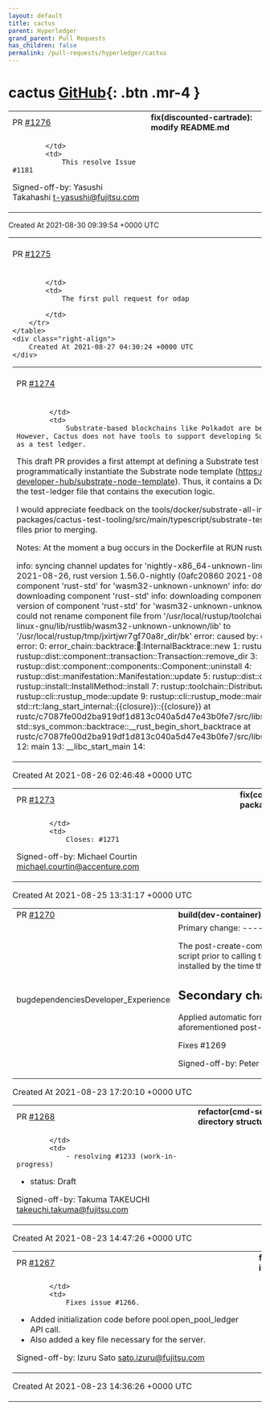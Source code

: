 ```yaml
---
layout: default
title: cactus
parent: Hyperledger
grand_parent: Pull Requests
has_children: false
permalink: /pull-requests/hyperledger/cactus
---
```


# cactus <span class="fs-3 right-align">[GitHub](https://github.com/hyperledger/cactus){: .btn .mr-4 }</span>


<div>
    <table>
        <tr>
            <td>
                PR <a href="https://github.com/hyperledger/cactus/pull/1276" class=".btn">#1276</a>
            </td>
            <td>
                <b>
                    fix(discounted-cartrade): modify README.md
                </b>
            </td>
        </tr>
        <tr>
            <td>
                
            </td>
            <td>
                This resolve Issue #1181

Signed-off-by: Yasushi Takahashi <t-yasushi@fujitsu.com>
            </td>
        </tr>
    </table>
    <div class="right-align">
        Created At 2021-08-30 09:39:54 +0000 UTC
    </div>
</div>

<div>
    <table>
        <tr>
            <td>
                PR <a href="https://github.com/hyperledger/cactus/pull/1275" class=".btn">#1275</a>
            </td>
            <td>
                <b>
                    feat(odap): odap first pr
                </b>
            </td>
        </tr>
        <tr>
            <td>
                
            </td>
            <td>
                The first pull request for odap

            </td>
        </tr>
    </table>
    <div class="right-align">
        Created At 2021-08-27 04:30:24 +0000 UTC
    </div>
</div>

<div>
    <table>
        <tr>
            <td>
                PR <a href="https://github.com/hyperledger/cactus/pull/1274" class=".btn">#1274</a>
            </td>
            <td>
                <b>
                    feat(tools): substrate test ledger
                </b>
            </td>
        </tr>
        <tr>
            <td>
                
            </td>
            <td>
                Substrate-based blockchains like Polkadot are becoming increasingly relevant. However, Cactus does not have tools to support developing Substrate-based connectors, such as a test ledger.


This draft PR provides a first attempt at defining a Substrate test ledger, that allows to programmatically instantiate the Substrate node template (https://github.com/substrate-developer-hub/substrate-node-template).
Thus, it contains a Dockerfile with the test ledger and the test-ledger file that contains the execution logic.

I would appreciate feedback on the tools/docker/substrate-all-in-one/Dockerfile and packages/cactus-test-tooling/src/main/typescript/substrate-test-ledger/substrate-test-ledger.ts files prior to merging.


Notes:
At the moment a bug occurs in the Dockerfile at RUN   rustup update nightly


info: syncing channel updates for 'nightly-x86_64-unknown-linux-gnu'
info: latest update on 2021-08-26, rust version 1.56.0-nightly (0afc20860 2021-08-25)
info: downloading component 'rust-std' for 'wasm32-unknown-unknown'
info: downloading component 'cargo'
info: downloading component 'rust-std'
info: downloading component 'rustc'
info: removing previous version of component 'rust-std' for 'wasm32-unknown-unknown'
info: rolling back changes
error: could not rename component file from '/usr/local/rustup/toolchains/nightly-x86_64-unknown-linux-gnu/lib/rustlib/wasm32-unknown-unknown/lib' to '/usr/local/rustup/tmp/jxirtjwr7gf70a8r_dir/bk'
error: caused by: other os error
error: backtrace:
error:    0: error_chain::backtrace::imp::InternalBacktrace::new
   1: rustup::utils::utils::rename
   2: rustup::dist::component::transaction::Transaction::remove_dir
   3: rustup::dist::component::components::Component::uninstall
   4: rustup::dist::manifestation::Manifestation::update
   5: rustup::dist::dist::update_from_dist_
   6: rustup::install::InstallMethod::install
   7: rustup::toolchain::DistributableToolchain::install_from_dist
   8: rustup::cli::rustup_mode::update
   9: rustup::cli::rustup_mode::main
  10: rustup_init::main
  11: std::rt::lang_start_internal::{{closure}}::{{closure}}
             at rustc/c7087fe00d2ba919df1d813c040a5d47e43b0fe7/src/libstd/rt.rs:52
      std::sys_common::backtrace::__rust_begin_short_backtrace
             at rustc/c7087fe00d2ba919df1d813c040a5d47e43b0fe7/src/libstd/sys_common/backtrace.rs:130
  12: main
  13: __libc_start_main
  14: <unknown>
            </td>
        </tr>
    </table>
    <div class="right-align">
        Created At 2021-08-26 02:46:48 +0000 UTC
    </div>
</div>

<div>
    <table>
        <tr>
            <td>
                PR <a href="https://github.com/hyperledger/cactus/pull/1273" class=".btn">#1273</a>
            </td>
            <td>
                <b>
                    fix(config): remove no longer working scripts from package.json
                </b>
            </td>
        </tr>
        <tr>
            <td>
                
            </td>
            <td>
                Closes: #1271
Signed-off-by: Michael Courtin <michael.courtin@accenture.com>
            </td>
        </tr>
    </table>
    <div class="right-align">
        Created At 2021-08-25 13:31:17 +0000 UTC
    </div>
</div>

<div>
    <table>
        <tr>
            <td>
                PR <a href="https://github.com/hyperledger/cactus/pull/1270" class=".btn">#1270</a>
            </td>
            <td>
                <b>
                    build(dev-container): fix yarn not found error #1269
                </b>
            </td>
        </tr>
        <tr>
            <td>
                <span class="chip">bug</span><span class="chip">dependencies</span><span class="chip">Developer_Experience</span>
            </td>
            <td>
                Primary change:
------------------

The post-create-command.sh script will now run the
install-yarn script prior to calling the configure script.
This wil lensure that yarn is installed by the time the
configure script is invoked.

Secondary change(s):
------------------------

Applied automatic formatting to the Dockerfile and the
aforementioned post-create-commands script as well.

Fixes #1269

Signed-off-by: Peter Somogyvari <peter.somogyvari@accenture.com>
            </td>
        </tr>
    </table>
    <div class="right-align">
        Created At 2021-08-23 17:20:10 +0000 UTC
    </div>
</div>

<div>
    <table>
        <tr>
            <td>
                PR <a href="https://github.com/hyperledger/cactus/pull/1268" class=".btn">#1268</a>
            </td>
            <td>
                <b>
                    refactor(cmd-server-socket,validator): [draft] refactor the directory structure of cmd-server-socket and validators
                </b>
            </td>
        </tr>
        <tr>
            <td>
                
            </td>
            <td>
                - resolving #1233 (work-in-progress)
- status: Draft

Signed-off-by: Takuma TAKEUCHI <takeuchi.takuma@fujitsu.com>
            </td>
        </tr>
    </table>
    <div class="right-align">
        Created At 2021-08-23 14:47:26 +0000 UTC
    </div>
</div>

<div>
    <table>
        <tr>
            <td>
                PR <a href="https://github.com/hyperledger/cactus/pull/1267" class=".btn">#1267</a>
            </td>
            <td>
                <b>
                    fix(indy-validator): fixing indy validator initialization
                </b>
            </td>
        </tr>
        <tr>
            <td>
                
            </td>
            <td>
                Fixes issue #1266.

- Added initialization code before pool.open_pool_ledger API call.
- Also added a key file necessary for the server.

Signed-off-by: Izuru Sato <sato.izuru@fujitsu.com>
            </td>
        </tr>
    </table>
    <div class="right-align">
        Created At 2021-08-23 14:36:26 +0000 UTC
    </div>
</div>

